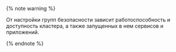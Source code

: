 {% note warning %}

От настройки групп безопасности зависит работоспособность и доступность кластера, а также запущенных в нем сервисов и приложений.

{% endnote %}
